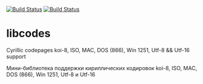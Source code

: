 [![Build Status](https://travis-ci.org/big-keva/libcodes.svg?branch=master)](https://travis-ci.org/big-keva/libcodes)
[![Build Status](https://ci.appveyor.com/api/projects/status/github/big-keva/libcodes)](https://ci.appveyor.com/project/big-keva/libcodes)

# libcodes

Cyrillic codepages koi-8, ISO, MAC, DOS (866), Win 1251, Utf-8 && Utf-16 support

Мини-библиотека поддержки кириллических кодировок koi-8, ISO, MAC, DOS (866), Win 1251, Utf-8 и Utf-16